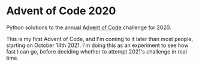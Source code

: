 # Advent of Code 2020

Python solutions to the annual [Advent of Code](https://adventofcode.com/) challenge for 2020.

This is my first Advent of Code, and I'm coming to it later than most people, starting on October 14th 2021. I'm doing this as an experiment to see how fast I can go, before deciding whether to attempt 2021's challenge in real time.